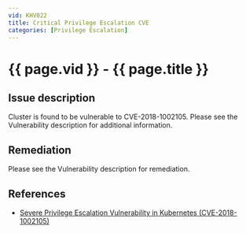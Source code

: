 ```yaml
---
vid: KHV022
title: Critical Privilege Escalation CVE
categories: [Privilege Escalation]
---
```


# {{ page.vid }} - {{ page.title }}

## Issue description

Cluster is found to be vulnerable to CVE-2018-1002105. Please see the Vulnerability description for additional information.

## Remediation

Please see the Vulnerability description for remediation.

## References

- [Severe Privilege Escalation Vulnerability in Kubernetes (CVE-2018-1002105)](https://blog.aquasec.com/kubernetes-security-cve-2018-1002105)